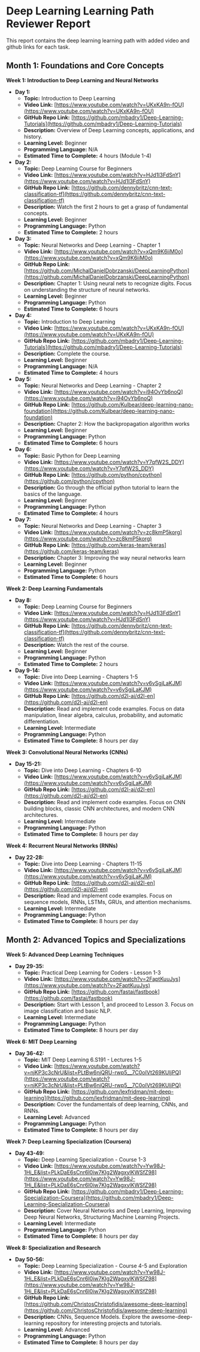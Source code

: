 # Deep Learning Learning Path Reviewer Report

This report contains the deep learning learning path with added video and github links for each task.

## Month 1: Foundations and Core Concepts

**Week 1: Introduction to Deep Learning and Neural Networks**

*   **Day 1:**
    *   **Topic:** Introduction to Deep Learning
    *   **Video Link:** [https://www.youtube.com/watch?v=UKxKA9n-fOU](https://www.youtube.com/watch?v=UKxKA9n-fOU)
    *   **GitHub Repo Link:** [https://github.com/mbadry1/Deep-Learning-Tutorials](https://github.com/mbadry1/Deep-Learning-Tutorials)
    *   **Description:** Overview of Deep Learning concepts, applications, and history.
    *   **Learning Level:** Beginner
    *   **Programming Language:** N/A
    *   **Estimated Time to Complete:** 4 hours (Module 1-4)
*   **Day 2:**
    *   **Topic:** Deep Learning Course for Beginners
    *   **Video Link:** [https://www.youtube.com/watch?v=HJd1I3FdSnY](https://www.youtube.com/watch?v=HJd1I3FdSnY)
    *   **GitHub Repo Link:** [https://github.com/dennybritz/cnn-text-classification-tf](https://github.com/dennybritz/cnn-text-classification-tf)
    *   **Description:** Watch the first 2 hours to get a grasp of fundamental concepts.
    *   **Learning Level:** Beginner
    *   **Programming Language:** Python
    *   **Estimated Time to Complete:** 2 hours
*   **Day 3:**
    *   **Topic:** Neural Networks and Deep Learning - Chapter 1
    *   **Video Link:** [https://www.youtube.com/watch?v=xQm9K6iiM0o](https://www.youtube.com/watch?v=xQm9K6iiM0o)
    *   **GitHub Repo Link:** [https://github.com/MichalDanielDobrzanski/DeepLearningPython](https://github.com/MichalDanielDobrzanski/DeepLearningPython)
    *   **Description:** Chapter 1: Using neural nets to recognize digits. Focus on understanding the structure of neural networks.
    *   **Learning Level:** Beginner
    *   **Programming Language:** Python
    *   **Estimated Time to Complete:** 6 hours
*   **Day 4:**
    *   **Topic:** Introduction to Deep Learning
    *   **Video Link:** [https://www.youtube.com/watch?v=UKxKA9n-fOU](https://www.youtube.com/watch?v=UKxKA9n-fOU)
    *   **GitHub Repo Link:** [https://github.com/mbadry1/Deep-Learning-Tutorials](https://github.com/mbadry1/Deep-Learning-Tutorials)
    *   **Description:** Complete the course.
    *   **Learning Level:** Beginner
    *   **Programming Language:** N/A
    *   **Estimated Time to Complete:** 4 hours
*   **Day 5:**
    *   **Topic:** Neural Networks and Deep Learning - Chapter 2
    *   **Video Link:** [https://www.youtube.com/watch?v=i94OvYb6noQ](https://www.youtube.com/watch?v=i94OvYb6noQ)
    *   **GitHub Repo Link:** [https://github.com/Kulbear/deep-learning-nano-foundation](https://github.com/Kulbear/deep-learning-nano-foundation)
    *   **Description:** Chapter 2: How the backpropagation algorithm works
    *   **Learning Level:** Beginner
    *   **Programming Language:** Python
    *   **Estimated Time to Complete:** 6 hours
*   **Day 6:**
    *   **Topic:** Basic Python for Deep Learning
    *   **Video Link:** [https://www.youtube.com/watch?v=Y7qfW2S_DDY](https://www.youtube.com/watch?v=Y7qfW2S_DDY)
    *   **GitHub Repo Link:** [https://github.com/python/cpython](https://github.com/python/cpython)
    *   **Description:** Go through the official python tutorial to learn the basics of the language.
    *   **Learning Level:** Beginner
    *   **Programming Language:** Python
    *   **Estimated Time to Complete:** 4 hours
*   **Day 7:**
    *   **Topic:** Neural Networks and Deep Learning - Chapter 3
    *   **Video Link:** [https://www.youtube.com/watch?v=zc8kmP5korg](https://www.youtube.com/watch?v=zc8kmP5korg)
    *   **GitHub Repo Link:** [https://github.com/keras-team/keras](https://github.com/keras-team/keras)
    *   **Description:** Chapter 3: Improving the way neural networks learn
    *   **Learning Level:** Beginner
    *   **Programming Language:** Python
    *   **Estimated Time to Complete:** 6 hours

**Week 2: Deep Learning Fundamentals**

*   **Day 8:**
    *   **Topic:** Deep Learning Course for Beginners
    *   **Video Link:** [https://www.youtube.com/watch?v=HJd1I3FdSnY](https://www.youtube.com/watch?v=HJd1I3FdSnY)
    *   **GitHub Repo Link:** [https://github.com/dennybritz/cnn-text-classification-tf](https://github.com/dennybritz/cnn-text-classification-tf)
    *   **Description:** Watch the rest of the course.
    *   **Learning Level:** Beginner
    *   **Programming Language:** Python
    *   **Estimated Time to Complete:** 2 hours
*   **Day 9-14:**
    *   **Topic:** Dive into Deep Learning - Chapters 1-5
    *   **Video Link:** [https://www.youtube.com/watch?v=v6vSgjLaKJM](https://www.youtube.com/watch?v=v6vSgjLaKJM)
    *   **GitHub Repo Link:** [https://github.com/d2l-ai/d2l-en](https://github.com/d2l-ai/d2l-en)
    *   **Description:** Read and implement code examples. Focus on data manipulation, linear algebra, calculus, probability, and automatic differentiation.
    *   **Learning Level:** Intermediate
    *   **Programming Language:** Python
    *   **Estimated Time to Complete:** 8 hours per day

**Week 3: Convolutional Neural Networks (CNNs)**

*   **Day 15-21:**
    *   **Topic:** Dive into Deep Learning - Chapters 6-10
    *   **Video Link:** [https://www.youtube.com/watch?v=v6vSgjLaKJM](https://www.youtube.com/watch?v=v6vSgjLaKJM)
    *   **GitHub Repo Link:** [https://github.com/d2l-ai/d2l-en](https://github.com/d2l-ai/d2l-en)
    *   **Description:** Read and implement code examples. Focus on CNN building blocks, classic CNN architectures, and modern CNN architectures.
    *   **Learning Level:** Intermediate
    *   **Programming Language:** Python
    *   **Estimated Time to Complete:** 8 hours per day

**Week 4: Recurrent Neural Networks (RNNs)**

*   **Day 22-28:**
    *   **Topic:** Dive into Deep Learning - Chapters 11-15
    *   **Video Link:** [https://www.youtube.com/watch?v=v6vSgjLaKJM](https://www.youtube.com/watch?v=v6vSgjLaKJM)
    *   **GitHub Repo Link:** [https://github.com/d2l-ai/d2l-en](https://github.com/d2l-ai/d2l-en)
    *   **Description:** Read and implement code examples. Focus on sequence models, RNNs, LSTMs, GRUs, and attention mechanisms.
    *   **Learning Level:** Intermediate
    *   **Programming Language:** Python
    *   **Estimated Time to Complete:** 8 hours per day

## Month 2: Advanced Topics and Specializations

**Week 5: Advanced Deep Learning Techniques**

*   **Day 29-35:**
    *   **Topic:** Practical Deep Learning for Coders - Lesson 1-3
    *   **Video Link:** [https://www.youtube.com/watch?v=2FaptKuuJys](https://www.youtube.com/watch?v=2FaptKuuJys)
    *   **GitHub Repo Link:** [https://github.com/fastai/fastbook](https://github.com/fastai/fastbook)
    *   **Description:** Start with Lesson 1, and proceed to Lesson 3. Focus on image classification and basic NLP.
    *   **Learning Level:** Intermediate
    *   **Programming Language:** Python
    *   **Estimated Time to Complete:** 8 hours per day

**Week 6: MIT Deep Learning**

*   **Day 36-42:**
    *   **Topic:** MIT Deep Learning 6.S191 - Lectures 1-5
    *   **Video Link:** [https://www.youtube.com/watch?v=njKP3c3cNrU&list=PLtBw6njQRU-rwp5__7C0oIVt269KUIjPQ](https://www.youtube.com/watch?v=njKP3c3cNrU&list=PLtBw6njQRU-rwp5__7C0oIVt269KUIjPQ)
    *   **GitHub Repo Link:** [https://github.com/lexfridman/mit-deep-learning](https://github.com/lexfridman/mit-deep-learning)
    *   **Description:** Cover the fundamentals of deep learning, CNNs, and RNNs.
    *   **Learning Level:** Advanced
    *   **Programming Language:** Python
    *   **Estimated Time to Complete:** 8 hours per day

**Week 7: Deep Learning Specialization (Coursera)**

*   **Day 43-49:**
    *   **Topic:** Deep Learning Specialization - Course 1-3
    *   **Video Link:** [https://www.youtube.com/watch?v=Yw98J-1Hj_E&list=PLkDaE6sCnr6I0iw7KIg2WagxylKWSfZ98](https://www.youtube.com/watch?v=Yw98J-1Hj_E&list=PLkDaE6sCnr6I0iw7KIg2WagxylKWSfZ98)
    *   **GitHub Repo Link:** [https://github.com/mbadry1/Deep-Learning-Specialization-Coursera](https://github.com/mbadry1/Deep-Learning-Specialization-Coursera)
    *   **Description:** Cover Neural Networks and Deep Learning, Improving Deep Neural Networks, Structuring Machine Learning Projects.
    *   **Learning Level:** Intermediate
    *   **Programming Language:** Python
    *   **Estimated Time to Complete:** 8 hours per day

**Week 8: Specialization and Research**

*   **Day 50-56:**
    *   **Topic:** Deep Learning Specialization - Course 4-5 and Exploration
    *   **Video Link:** [https://www.youtube.com/watch?v=Yw98J-1Hj_E&list=PLkDaE6sCnr6I0iw7KIg2WagxylKWSfZ98](https://www.youtube.com/watch?v=Yw98J-1Hj_E&list=PLkDaE6sCnr6I0iw7KIg2WagxylKWSfZ98)
    *   **GitHub Repo Link:** [https://github.com/ChristosChristofidis/awesome-deep-learning](https://github.com/ChristosChristofidis/awesome-deep-learning)
    *   **Description:** CNNs, Sequence Models. Explore the awesome-deep-learning repository for interesting projects and tutorials.
    *   **Learning Level:** Advanced
    *   **Programming Language:** Python
    *   **Estimated Time to Complete:** 8 hours per day